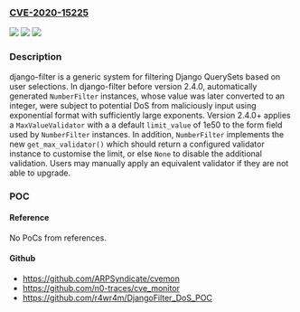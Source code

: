 ### [CVE-2020-15225](https://cve.mitre.org/cgi-bin/cvename.cgi?name=CVE-2020-15225)
![](https://img.shields.io/static/v1?label=Product&message=django-filter&color=blue)
![](https://img.shields.io/static/v1?label=Version&message=n%2Fa&color=blue)
![](https://img.shields.io/static/v1?label=Vulnerability&message=CWE-681%3A%20Incorrect%20Conversion%20between%20Numeric%20Types&color=brighgreen)

### Description

django-filter is a generic system for filtering Django QuerySets based on user selections. In django-filter before version 2.4.0, automatically generated `NumberFilter` instances, whose value was later converted to an integer, were subject to potential DoS from maliciously input using exponential format with sufficiently large exponents. Version 2.4.0+ applies a `MaxValueValidator` with a a default `limit_value` of 1e50 to the form field used by `NumberFilter` instances. In addition, `NumberFilter` implements the new `get_max_validator()` which should return a configured validator instance to customise the limit, or else `None` to disable the additional validation. Users may manually apply an equivalent validator if they are not able to upgrade.

### POC

#### Reference
No PoCs from references.

#### Github
- https://github.com/ARPSyndicate/cvemon
- https://github.com/n0-traces/cve_monitor
- https://github.com/r4wr4m/DjangoFilter_DoS_POC

